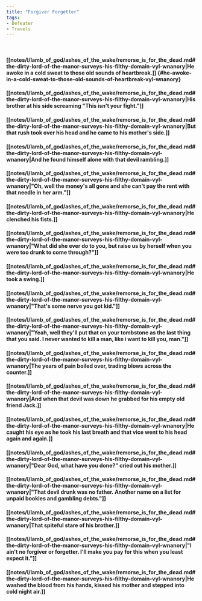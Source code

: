 ```yaml
---
title: "Forgiver Forgetter"
tags:
- Defeater
- Travels
---
```

&nbsp;
#### [[notes/l/lamb_of_god/ashes_of_the_wake/remorse_is_for_the_dead.md#the-dirty-lord-of-the-manor-surveys-his-filthy-domain-vyl-wnanory|He awoke in a cold sweat to those old sounds of heartbreak.]] {#he-awoke-in-a-cold-sweat-to-those-old-sounds-of-heartbreak-vyl-wnanory}
#### [[notes/l/lamb_of_god/ashes_of_the_wake/remorse_is_for_the_dead.md#the-dirty-lord-of-the-manor-surveys-his-filthy-domain-vyl-wnanory|His brother at his side screaming "This isn't your fight."]]
#### [[notes/l/lamb_of_god/ashes_of_the_wake/remorse_is_for_the_dead.md#the-dirty-lord-of-the-manor-surveys-his-filthy-domain-vyl-wnanory|But that rush took over his head and he came to his mother's side.]]
#### [[notes/l/lamb_of_god/ashes_of_the_wake/remorse_is_for_the_dead.md#the-dirty-lord-of-the-manor-surveys-his-filthy-domain-vyl-wnanory|And he found himself alone with that devil rambling.]]
#### [[notes/l/lamb_of_god/ashes_of_the_wake/remorse_is_for_the_dead.md#the-dirty-lord-of-the-manor-surveys-his-filthy-domain-vyl-wnanory|"Oh, well the money's all gone and she can't pay the rent with that needle in her arm."]]
#### [[notes/l/lamb_of_god/ashes_of_the_wake/remorse_is_for_the_dead.md#the-dirty-lord-of-the-manor-surveys-his-filthy-domain-vyl-wnanory|He clenched his fists.]]
#### [[notes/l/lamb_of_god/ashes_of_the_wake/remorse_is_for_the_dead.md#the-dirty-lord-of-the-manor-surveys-his-filthy-domain-vyl-wnanory|"What did she ever do to you, but raise us by herself when you were too drunk to come through?"]]
#### [[notes/l/lamb_of_god/ashes_of_the_wake/remorse_is_for_the_dead.md#the-dirty-lord-of-the-manor-surveys-his-filthy-domain-vyl-wnanory|He took a swing.]]
#### [[notes/l/lamb_of_god/ashes_of_the_wake/remorse_is_for_the_dead.md#the-dirty-lord-of-the-manor-surveys-his-filthy-domain-vyl-wnanory|"That's some nerve you got kid."]]
#### [[notes/l/lamb_of_god/ashes_of_the_wake/remorse_is_for_the_dead.md#the-dirty-lord-of-the-manor-surveys-his-filthy-domain-vyl-wnanory|"Yeah, well they'll put that on your tombstone as the last thing that you said. I never wanted to kill a man, like i want to kill you, man."]]
#### [[notes/l/lamb_of_god/ashes_of_the_wake/remorse_is_for_the_dead.md#the-dirty-lord-of-the-manor-surveys-his-filthy-domain-vyl-wnanory|The years of pain boiled over, trading blows across the counter.]]
#### [[notes/l/lamb_of_god/ashes_of_the_wake/remorse_is_for_the_dead.md#the-dirty-lord-of-the-manor-surveys-his-filthy-domain-vyl-wnanory|And when that devil was down he grabbed for his empty old friend Jack.]]
#### [[notes/l/lamb_of_god/ashes_of_the_wake/remorse_is_for_the_dead.md#the-dirty-lord-of-the-manor-surveys-his-filthy-domain-vyl-wnanory|He caught his eye as he took his last breath and that vice went to his head again and again.]]
#### [[notes/l/lamb_of_god/ashes_of_the_wake/remorse_is_for_the_dead.md#the-dirty-lord-of-the-manor-surveys-his-filthy-domain-vyl-wnanory|"Dear God, what have you done?" cried out his mother.]]
#### [[notes/l/lamb_of_god/ashes_of_the_wake/remorse_is_for_the_dead.md#the-dirty-lord-of-the-manor-surveys-his-filthy-domain-vyl-wnanory|"That devil drunk was no father. Another name on a list for unpaid bookies and gambling debts."]]
#### [[notes/l/lamb_of_god/ashes_of_the_wake/remorse_is_for_the_dead.md#the-dirty-lord-of-the-manor-surveys-his-filthy-domain-vyl-wnanory|That spiteful stare of his brother.]]
#### [[notes/l/lamb_of_god/ashes_of_the_wake/remorse_is_for_the_dead.md#the-dirty-lord-of-the-manor-surveys-his-filthy-domain-vyl-wnanory|"I ain't no forgiver or forgetter. I'll make you pay for this when you least expect it."]]
#### [[notes/l/lamb_of_god/ashes_of_the_wake/remorse_is_for_the_dead.md#the-dirty-lord-of-the-manor-surveys-his-filthy-domain-vyl-wnanory|He washed the blood from his hands, kissed his mother and stepped into cold night air.]]
